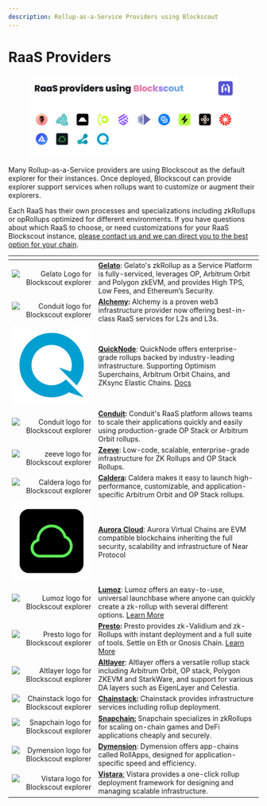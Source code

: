 ```yaml
---
description: Rollup-as-a-Service Providers using Blockscout
---
```


# RaaS Providers



<figure><img src="../../.gitbook/assets/RaaS providers using Blockscout_top_image (2).jpg" alt=""><figcaption></figcaption></figure>

Many Rollup-as-a-Service providers are using Blockscout as the default explorer for their instances. Once deployed, Blockscout can provide explorer support services when rollups want to customize or augment their explorers.&#x20;

Each RaaS has their own processes and specializations including zkRollups or opRollups optimized for different environments. If you have questions about which RaaS to choose, or need customizations for your RaaS Blockscout instance, [please contact us and we can direct you to the best option for your chain](https://www.blockscout.com/#contact-us).

<table data-header-hidden><thead><tr><th width="160" align="right"> </th><th> </th></tr></thead><tbody><tr><td align="right"><img src="../../.gitbook/assets/gelato (1).png" alt="Gelato Logo for Blockscout explorer" data-size="original"></td><td><a href="https://www.gelato.network/"><strong>Gelato</strong></a>: Gelato's zkRollup as a Service Platform is fully-serviced, leverages OP, Arbitrum Orbit and Polygon zkEVM, and provides High TPS, Low Fees, and Ethereum’s Security.</td></tr><tr><td align="right"><img src="../../.gitbook/assets/alchemy.png" alt="Conduit logo for Blockscout explorer" data-size="original"></td><td><a href="https://www.alchemy.com/"><strong>Alchemy</strong></a><strong>:</strong> Alchemy is a proven web3 infrastructure provider now offering best-in-class RaaS services for L2s and L3s.</td></tr><tr><td align="right"><img src="../../.gitbook/assets/QuickNode.png" alt="Conduit logo for Blockscout explorer" data-size="original"></td><td><a href="https://www.quicknode.com/rollup"><strong>QuickNode</strong></a>: QuickNode offers enterprise-grade rollups backed by industry-leading infrastructure.  Supporting Optimism Superchains, Arbitrum Orbit Chains, and ZKsync Elastic Chains. <a href="https://www.quicknode.com/docs/rollups/intro">Docs</a></td></tr><tr><td align="right"><img src="../../.gitbook/assets/conduit (1).png" alt="Conduit logo for Blockscout explorer" data-size="original"></td><td><a href="https://conduit.xyz/"><strong>Conduit</strong></a><strong>:</strong> Conduit's RaaS platform allows teams to scale their applications quickly and easily using production-grade OP Stack or Arbitrum Orbit rollups.</td></tr><tr><td align="right"><img src="../../.gitbook/assets/zeeve (2).png" alt="zeeve logo for Blockscout explorer" data-size="original"></td><td><a href="https://www.zeeve.io/"><strong>Zeeve</strong></a>: Low-code, scalable, enterprise-grade infrastructure for ZK Rollups and OP Stack Rollups.</td></tr><tr><td align="right"><img src="../../.gitbook/assets/caldera (1).png" alt="Caldera logo for Blockscout explorer" data-size="original"></td><td><a href="https://caldera.xyz/"><strong>Caldera</strong></a><strong>:</strong> Caldera makes it easy to launch high-performance, customizable, and application-specific Arbitrum Orbit and OP Stack rollups.</td></tr><tr><td align="right"><img src="../../.gitbook/assets/AuroraCloud.png" alt="Aurora Cloud" data-size="original"></td><td><a href="https://auroracloud.dev/"><strong>Aurora Cloud</strong></a>: Aurora Virtual Chains are EVM compatible blockchains inheriting the full security, scalability and infrastructure of Near Protocol</td></tr><tr><td align="right"><img src="../../.gitbook/assets/lumoz (1).png" alt="Lumoz logo for Blockscout explorer" data-size="original"></td><td><a href="https://lumoz.org/?ref=blog.blockscout.com"><strong>Lumoz</strong></a>: Lumoz offers an easy-to-use, universal launchbase where anyone can quickly create a zk-rollup with several different options. <a href="https://www.blog.blockscout.com/lumoz-and-blockscout-collaborate-to-elevate-the-zk-raas-experience/">Learn More</a></td></tr><tr><td align="right"><img src="../../.gitbook/assets/presto (1).png" alt="Presto logo for Blockscout explorer" data-size="original"></td><td><a href="https://gateway.fm/presto/?ref=blog.blockscout.com"><strong>Presto</strong></a><strong>:</strong> Presto provides zk-Validium and zk-Rollups with instant deployment and a full suite of tools. Settle on Eth or Gnosis Chain. <a href="https://www.blog.blockscout.com/blockscout-presto-raas/">Learn More</a></td></tr><tr><td align="right"><img src="../../.gitbook/assets/altlayer (1).png" alt="Altlayer logo for Blockscout explorer" data-size="original"></td><td><a href="https://altlayer.io/raas"><strong>Altlayer</strong></a>: Altlayer offers a versatile rollup stack including Arbitrum Orbit, OP stack, Polygon ZKEVM and StarkWare, and support for various DA layers such as EigenLayer and Celestia.</td></tr><tr><td align="right"><img src="../../.gitbook/assets/chainstack (1).png" alt="Chainstack logo for Blockscout explorer" data-size="original"></td><td><a href="https://chainstack.com/"><strong>Chainstack</strong></a><strong>:</strong> Chainstack provides infrastructure services including rollup deployment.</td></tr><tr><td align="right"><img src="../../.gitbook/assets/snapchain (1).png" alt="Snapchain logo for Blockscout explorer" data-size="original"></td><td><a href="https://www.snapchain.dev/"><strong>Snapchain:</strong></a> Snapchain specializes in zkRollups for scaling on-chain games and DeFi applications cheaply and securely.</td></tr><tr><td align="right"><img src="../../.gitbook/assets/dymension (1).png" alt="Dymension logo for Blockscout explorer" data-size="original"></td><td><a href="https://dymension.xyz/"><strong>Dymension</strong></a>: Dymension offers app-chains called RollApps, designed for application-specific speed and efficiency.</td></tr><tr><td align="right"><img src="../../.gitbook/assets/vistara (1).png" alt="Vistara logo for Blockscout explorer" data-size="original"></td><td><a href="https://www.vistara.dev/"><strong>Vistara</strong>:</a> Vistara provides a one-click rollup deployment framework for designing and managing scalable infrastructure.</td></tr></tbody></table>

